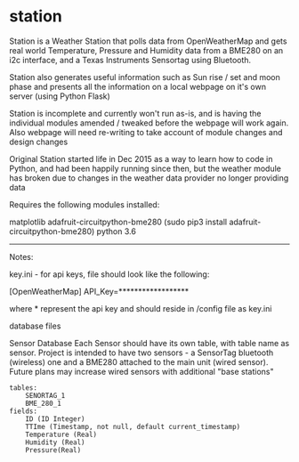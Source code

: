 # station

Station is a Weather Station that polls data from OpenWeatherMap and gets real world Temperature, Pressure and Humidity data from a BME280 on an i2c interface, and a Texas Instruments Sensortag using Bluetooth.

Station also generates useful information such as Sun rise / set and moon phase and presents all the information on a local webpage on it's own server (using Python Flask)

Station is incomplete and currently won't run as-is, and is having the individual modules amended / tweaked before the webpage will work again. Also webpage will need re-writing to take account of module changes and design changes

Original Station started life in Dec 2015 as a way to learn how to code in Python, and had been happily running since then, but the weather module has broken due to changes in the weather data provider no longer providing data

Requires the following modules installed:

matplotlib
adafruit-circuitpython-bme280 (sudo pip3 install adafruit-circuitpython-bme280)
python 3.6


_______________________
Notes:

key.ini - for api keys, file should look like the following:

[OpenWeatherMap]
API_Key=******************

where * represent the api key and should reside in /config file as key.ini


database files

Sensor Database
	Each Sensor should have its own table, with table name as sensor. Project is intended to have two sensors - a SensorTag bluetooth (wireless) one and a BME280 attached to the main unit (wired sensor).
	Future plans may increase wired sensors with additional "base stations"
	
	tables:
		SENORTAG_1
		BME_280_1
	fields:
		ID (ID Integer)
		TTIme (Timestamp, not null, default current_timestamp)
		Temperature (Real)
		Humidity (Real)
		Pressure(Real)
		

